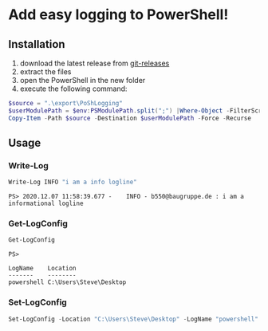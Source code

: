 # Add easy logging to PowerShell!
## Installation
1. download the latest release from [git-releases](https://git.brz.de/powershell-modules/poshlogging/-/releases)
2. extract the files
3. open the PowerShell in the new folder
4. execute the following command:
``` PowerShell
$source = ".\export\PoShLogging"
$userModulePath = $env:PSModulePath.split(";") |Where-Object -FilterScript {$_ -like "*$env:USERNAME*Windows*PowerShell*"}
Copy-Item -Path $source -Destination $userModulePath -Force -Recurse
```
## Usage
### Write-Log
``` powershell
Write-Log INFO "i am a info logline"
```
` PS> 2020.12.07 11:58:39.677 -    INFO - b550@baugruppe.de : i am a informational logline `
### Get-LogConfig
``` powershell
Get-LogConfig
```
```
PS>

LogName    Location
-------    --------
powershell C:\Users\Steve\Desktop
```
### Set-LogConfig
``` powershell
Set-LogConfig -Location "C:\Users\Steve\Desktop" -LogName "powershell"
```
